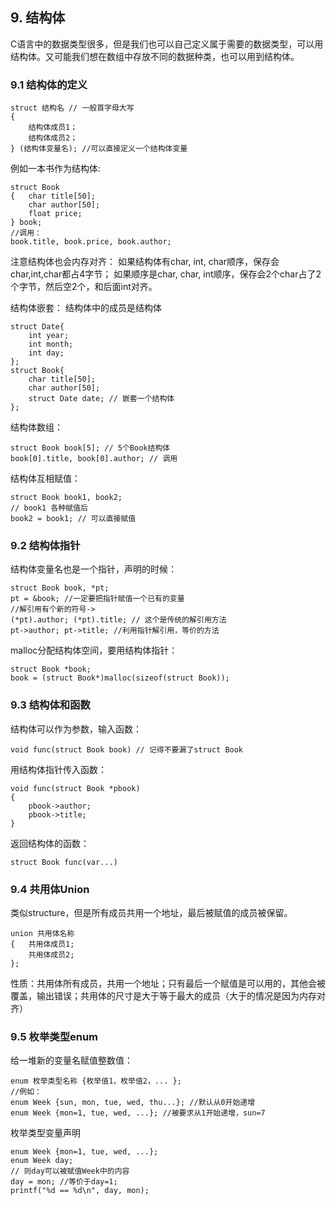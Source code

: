 ﻿## 9. 结构体
C语言中的数据类型很多，但是我们也可以自己定义属于需要的数据类型，可以用结构体。又可能我们想在数组中存放不同的数据种类，也可以用到结构体。

### 9.1 结构体的定义

    struct 结构名 // 一般首字母大写
    {
	    结构体成员1；
	    结构体成员2；
    } (结构体变量名); //可以直接定义一个结构体变量
    
例如一本书作为结构体:

    struct Book
    {	char title[50];
	    char author[50];
	    float price;
    } book;
    //调用：
    book.title, book.price, book.author;

注意结构体也会内存对齐：
如果结构体有char, int, char顺序，保存会char,int,char都占4字节；
如果顺序是char, char, int顺序，保存会2个char占了2个字节，然后空2个，和后面int对齐。

结构体嵌套：
结构体中的成员是结构体

    struct Date{
	    int year;
	    int month;
	    int day;
    };
    struct Book{
	    char title[50];
	    char author[50];
	    struct Date date; // 嵌套一个结构体
    };

结构体数组：

    struct Book book[5]; // 5个Book结构体
    book[0].title, book[0].author; // 调用

结构体互相赋值：

    struct Book book1, book2;
    // book1 各种赋值后
    book2 = book1; // 可以直接赋值

### 9.2 结构体指针
结构体变量名也是一个指针，声明的时候：

    struct Book book, *pt;
    pt = &book; //一定要把指针赋值一个已有的变量
	//解引用有个新的符号->
	(*pt).author; (*pt).title; // 这个是传统的解引用方法
	pt->author; pt->title; //利用指针解引用，等价的方法

malloc分配结构体空间，要用结构体指针：

    struct Book *book;
    book = (struct Book*)malloc(sizeof(struct Book));

### 9.3 结构体和函数
结构体可以作为参数，输入函数：

    void func(struct Book book) // 记得不要漏了struct Book
用结构体指针传入函数：

    void func(struct Book *pbook)
    {
	    pbook->author;
	    pbook->title;
    }

返回结构体的函数：

    struct Book func(var...)

### 9.4 共用体Union
类似structure，但是所有成员共用一个地址，最后被赋值的成员被保留。

    union 共用体名称
    {	共用体成员1;
	    共用体成员2;
    };
性质：共用体所有成员，共用一个地址；只有最后一个赋值是可以用的，其他会被覆盖，输出错误；共用体的尺寸是大于等于最大的成员（大于的情况是因为内存对齐）

### 9.5 枚举类型enum
给一堆新的变量名赋值整数值：

    enum 枚举类型名称 {枚举值1，枚举值2，... };
    //例如：
    enum Week {sun, mon, tue, wed, thu...}; //默认从0开始递增
    enum Week {mon=1, tue, wed, ...}; //被要求从1开始递增，sun=7

枚举类型变量声明

    enum Week {mon=1, tue, wed, ...};
    enum Week day;
    // 则day可以被赋值Week中的内容
    day = mon; //等价于day=1;
    printf("%d == %d\n", day, mon);

